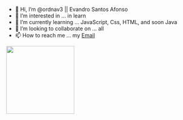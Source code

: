 - 👋 Hi, I’m @ordnav3 || Evandro Santos Afonso
- 👀 I’m interested in ... in learn
- 🌱 I’m currently learning ... JavaScript, Css, HTML, and soon Java
- 💞️ I’m looking to collaborate on ... all
- 📫 How to reach me ... my [Email](mailto:evandrosantosafonso@live.com)

<img height="180em" src="https://github-readme-stats.vercel.app/api/top-langs/?username=ordnav3&layout=compact&langs_count=7&theme=dracula"/>

<!---
ordnav3/ordnav3 is a ✨ special ✨ repository because its `README.md` (this file) appears on your GitHub profile.
You can click the Preview link to take a look at your changes.
--->
